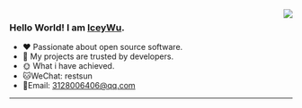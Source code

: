 <img align="right" style="pointer-events:none;" src="https://github-readme-stats.vercel.app/api?username=IceyWu&show_icons=true&theme=radical&hide_border=true" />

 
### Hello World! I am <b><a target="_blank" href="javascript:;">IceyWu</a></b>.
 
- :hearts: Passionate about open source software. 
- :1st_place_medal: My projects are trusted by developers.
- :sun_with_face: What i have achieved.
- 🐱WeChat: restsun
- 👻Email: 3128006406@qq.com
 


 
---
